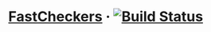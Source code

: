 # [FastCheckers](http://twinkle.cs.drexel.edu:3000/) &middot; [![Build Status](https://travis-ci.com/mrcalderon/checkers-cs451.svg?token=SvS3zxyTLVDAqzasCV4t&branch=master)](https://travis-ci.com/mrcalderon/checkers-cs451)
